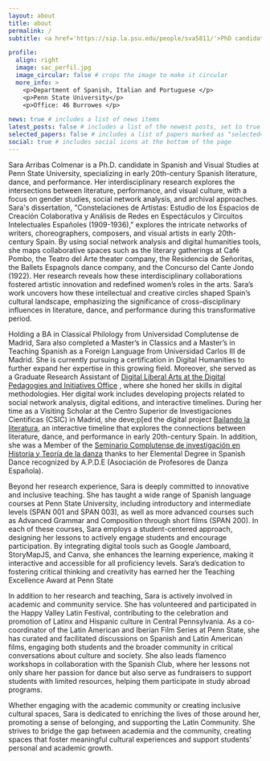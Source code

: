 ```yaml
---
layout: about
title: about
permalink: /
subtitle: <a href='https://sip.la.psu.edu/people/sva5811/'>PhD candidate in Spanish and Visual Studies</a>.

profile:
  align: right
  image: sac_perfil.jpg
  image_circular: false # crops the image to make it circular
  more_info: >
    <p>Department of Spanish, Italian and Portuguese </p>
    <p>Penn State University</p>
    <p>Office: 46 Burrowes </p>

news: true # includes a list of news items
latest_posts: false # includes a list of the newest posts, set to true when blog is active
selected_papers: false # includes a list of papers marked as "selected={true}", set to true when ready
social: true # includes social icons at the bottom of the page 
---
```


Sara Arribas Colmenar is a Ph.D. candidate in Spanish and Visual Studies at Penn State University, specializing in early 20th-century Spanish literature, dance, and performance. Her interdisciplinary research explores the intersections between literature, performance, and visual culture, with a focus on gender studies, social network analysis, and archival approaches. Sara's dissertation, "Constelaciones de Artistas: Estudio de los Espacios de Creación Colaborativa y Análisis de Redes en Espectáculos y Circuitos Intelectuales Españoles (1909-1936)," explores the intricate networks of writers, choreographers, composers, and visual artists in early 20th-century Spain. By using social network analysis and digital humanities tools, she maps collaborative spaces such as the literary gatherings at Café Pombo, the Teatro del Arte theater company, the Residencia de Señoritas, the Ballets Espagnols dance company, and the Concurso del Cante Jondo (1922). Her research reveals how these interdisciplinary collaborations fostered artistic innovation and redefined women’s roles in the arts. Sara’s work uncovers how these intellectual and creative circles shaped Spain’s cultural landscape, emphasizing the significance of cross-disciplinary influences in literature, dance, and performance during this transformative period.

Holding a BA in Classical Philology from Universidad Complutense de Madrid, Sara also completed a Master’s in Classics and a Master’s in Teaching Spanish as a Foreign Language from Universidad Carlos III de Madrid. She is currently pursuing a certification in Digital Humanities to further expand her expertise in this growing field. Moreover, she served as a Graduate Research Assistant of [Digital Liberal Arts at the Digital Pedagogies and Initiatives Office](https://digital.la.psu.edu/ ) , where she honed her skills in digital methodologies. Her digital work includes developing projects related to social network analysis, digital editions, and interactive timelines. During her time as a Visiting Scholar at the Centro Superior de Investigaciones Científicas (CSIC) in Madrid, she deve;p[ed the digital project [Bailando la literatura](https://cdn.knightlab.com/libs/timeline3/latest/embed/index.html?source=1z04hQIYry_6GH_Fb4xw-2DtsaWdZgftWYLvZUbcOONk&font=Default&lang=en&initial_zoom=2&height=650), an interactive timeline that explores the connections between literature, dance, and performance in early 20th-century Spain. In addition, she was a Member of the [Seminario Complutense de investigación en Historia y Teoría de la danza](https://www.ucm.es/seminariohtdanza/) thanks to her Elemental Degree in Spanish Dance recognized by A.P.D.E (Asociación de Profesores de Danza Española). 

Beyond her research experience, Sara is deeply committed to innovative and inclusive teaching. She has taught a wide range of Spanish language courses at Penn State University, including introductory and intermediate levels (SPAN 001 and SPAN 003), as well as more advanced courses such as Advanced Grammar and Composition through short films (SPAN 200).  In each of these courses, Sara employs a student-centered approach, designing her lessons to actively engage students and encourage participation. By integrating digital tools such as Google Jamboard, StoryMapJS, and Canva, she enhances the learning experience, making it interactive and accessible for all proficiency levels. Sara’s dedication to fostering critical thinking and creativity has earned her the Teaching Excellence Award at Penn State

In addition to her research and teaching, Sara is actively involved in academic and community service. She has volunteered and participated in the Happy Valley Latin Festival, contributing to the celebration and promotion of Latinx and Hispanic culture in Central Pennsylvania. As a co-coordinator of the Latin American and Iberian Film Series at Penn State, she has curated and facilitated discussions on Spanish and Latin American films, engaging both students and the broader community in critical conversations about culture and society. She also leads flamenco workshops in collaboration with the Spanish Club, where her lessons not only share her passion for dance but also serve as fundraisers to support students with limited resources, helping them participate in study abroad programs.

Whether engaging with the academic community or creating inclusive cultural spaces, Sara is dedicated to enriching the lives of those around her, promoting a sense of belonging, and supporting the Latin Community. She strives to bridge the gap between academia and the community, creating spaces that foster meaningful cultural experiences and support students’ personal and academic growth.
